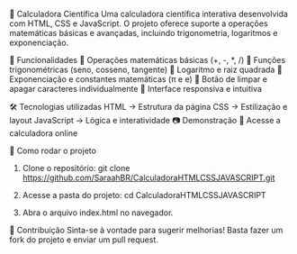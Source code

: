 📌 Calculadora Científica
Uma calculadora científica interativa desenvolvida com HTML, CSS e JavaScript. O projeto oferece suporte a operações matemáticas básicas e avançadas, incluindo trigonometria, logaritmos e exponenciação.


🚀 Funcionalidades
📌 Operações matemáticas básicas (+, -, *, /)
📌 Funções trigonométricas (seno, cosseno, tangente)
📌 Logaritmo e raiz quadrada
📌 Exponenciação e constantes matemáticas (π e e)
📌 Botão de limpar e apagar caracteres individualmente
📌 Interface responsiva e intuitiva

🛠 Tecnologias utilizadas
HTML → Estrutura da página
CSS → Estilização e layout
JavaScript → Lógica e interatividade
📷 Demonstração
🔗 Acesse a calculadora online

📂 Como rodar o projeto
1. Clone o repositório:
git clone https://github.com/SaraahBR/CalculadoraHTMLCSSJAVASCRIPT.git

2. Acesse a pasta do projeto:
cd CalculadoraHTMLCSSJAVASCRIPT

3. Abra o arquivo index.html no navegador.

🤝 Contribuição
Sinta-se à vontade para sugerir melhorias! Basta fazer um fork do projeto e enviar um pull request.
